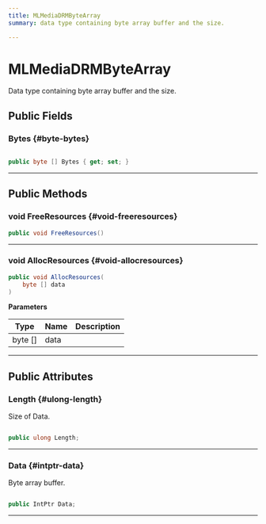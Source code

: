 ```yaml
---
title: MLMediaDRMByteArray
summary: data type containing byte array buffer and the size. 

---
```


# MLMediaDRMByteArray




Data type containing byte array buffer and the size.   





## Public Fields

### Bytes {#byte-bytes}

```csharp

public byte [] Bytes { get; set; }

```






-----------

## Public Methods

### void FreeResources {#void-freeresources}

```csharp
public void FreeResources()
```






-----------

### void AllocResources {#void-allocresources}

```csharp
public void AllocResources(
    byte [] data
)
```


**Parameters**

| Type | Name  | Description  | 
|--|--|--|
| byte [] |data||






-----------

## Public Attributes

### Length {#ulong-length}

Size of Data. 

```csharp

public ulong Length;

```






-----------

### Data {#intptr-data}

Byte array buffer. 

```csharp

public IntPtr Data;

```






-----------

